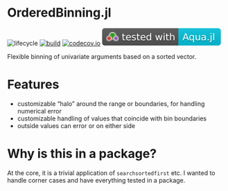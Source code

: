 # OrderedBinning.jl

![lifecycle](https://img.shields.io/badge/lifecycle-experimental-orange.svg)
[![build](https://github.com/tpapp/OrderedBinning.jl/workflows/CI/badge.svg)](https://github.com/tpapp/OrderedBinning.jl/actions?query=workflow%3ACI)
[![codecov.io](http://codecov.io/github/tpapp/OrderedBinning.jl/coverage.svg?branch=master)](http://codecov.io/github/tpapp/OrderedBinning.jl?branch=master)
[![Aqua QA](https://raw.githubusercontent.com/JuliaTesting/Aqua.jl/master/badge.svg)](https://github.com/JuliaTesting/Aqua.jl)

Flexible binning of univariate arguments based on a sorted vector.

# Features

- customizable “halo” around the range or boundaries, for handling numerical error
- customizable handling of values that coincide with bin boundaries
- outside values can error or on either side

# Why is this in a package?

At the core, it is a trivial application of `searchsortedfirst` etc. I wanted to handle corner cases and have everything tested in a package.

